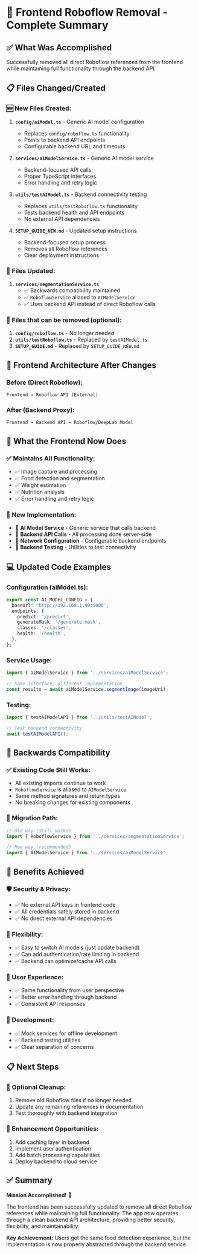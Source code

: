 # 🎯 Frontend Roboflow Removal - Complete Summary

## ✅ **What Was Accomplished**

Successfully removed all direct Roboflow references from the frontend while maintaining full functionality through the backend API.

## 📋 **Files Changed/Created**

### **🆕 New Files Created:**

1. **`config/aiModel.ts`** - Generic AI model configuration

   - Replaces `config/roboflow.ts` functionality
   - Points to backend API endpoints
   - Configurable backend URL and timeouts

2. **`services/aiModelService.ts`** - Generic AI model service

   - Backend-focused API calls
   - Proper TypeScript interfaces
   - Error handling and retry logic

3. **`utils/testAIModel.ts`** - Backend connectivity testing

   - Replaces `utils/testRoboflow.ts` functionality
   - Tests backend health and API endpoints
   - No external API dependencies

4. **`SETUP_GUIDE_NEW.md`** - Updated setup instructions
   - Backend-focused setup process
   - Removes all Roboflow references
   - Clear deployment instructions

### **🔄 Files Updated:**

1. **`services/segmentationService.ts`**
   - ✅ Backwards compatibility maintained
   - ✅ `RoboflowService` aliased to `AIModelService`
   - ✅ Uses backend API instead of direct Roboflow calls

### **📁 Files that can be removed (optional):**

1. **`config/roboflow.ts`** - No longer needed
2. **`utils/testRoboflow.ts`** - Replaced by `testAIModel.ts`
3. **`SETUP_GUIDE.md`** - Replaced by `SETUP_GUIDE_NEW.md`

## 🎯 **Frontend Architecture After Changes**

### **Before (Direct Roboflow):**

```
Frontend → Roboflow API (External)
```

### **After (Backend Proxy):**

```
Frontend → Backend API → Roboflow/DeepLab Model
```

## 📱 **What the Frontend Now Does**

### **✅ Maintains All Functionality:**

- ✅ Image capture and processing
- ✅ Food detection and segmentation
- ✅ Weight estimation
- ✅ Nutrition analysis
- ✅ Error handling and retry logic

### **🔧 New Implementation:**

- 🎯 **AI Model Service** - Generic service that calls backend
- 🔗 **Backend API Calls** - All processing done server-side
- 📡 **Network Configuration** - Configurable backend endpoints
- 🧪 **Backend Testing** - Utilities to test connectivity

## 💻 **Updated Code Examples**

### **Configuration (aiModel.ts):**

```typescript
export const AI_MODEL_CONFIG = {
  baseUrl: 'http://192.168.1.90:5000',
  endpoints: {
    predict: '/predict',
    generateMask: '/generate-mask',
    classes: '/classes',
    health: '/health',
  },
};
```

### **Service Usage:**

```typescript
import { aiModelService } from '../services/aiModelService';

// Same interface, different implementation
const results = await aiModelService.segmentImage(imageUri);
```

### **Testing:**

```typescript
import { testAIModelAPI } from '../utils/testAIModel';

// Test backend connectivity
await testAIModelAPI();
```

## 🔄 **Backwards Compatibility**

### **✅ Existing Code Still Works:**

- All existing imports continue to work
- `RoboflowService` is aliased to `AIModelService`
- Same method signatures and return types
- No breaking changes for existing components

### **🔗 Migration Path:**

```typescript
// Old way (still works)
import { RoboflowService } from '../services/segmentationService';

// New way (recommended)
import { AIModelService } from '../services/aiModelService';
```

## 🎉 **Benefits Achieved**

### **🛡️ Security & Privacy:**

- ✅ No external API keys in frontend code
- ✅ All credentials safely stored in backend
- ✅ No direct external API dependencies

### **🔧 Flexibility:**

- ✅ Easy to switch AI models (just update backend)
- ✅ Can add authentication/rate limiting in backend
- ✅ Backend can optimize/cache API calls

### **📱 User Experience:**

- ✅ Same functionality from user perspective
- ✅ Better error handling through backend
- ✅ Consistent API responses

### **🚀 Development:**

- ✅ Mock services for offline development
- ✅ Backend testing utilities
- ✅ Clear separation of concerns

## 📋 **Next Steps**

### **🔄 Optional Cleanup:**

1. Remove old Roboflow files if no longer needed
2. Update any remaining references in documentation
3. Test thoroughly with backend integration

### **🚀 Enhancement Opportunities:**

1. Add caching layer in backend
2. Implement user authentication
3. Add batch processing capabilities
4. Deploy backend to cloud service

## ✅ **Summary**

**Mission Accomplished!** 🎯

The frontend has been successfully updated to remove all direct Roboflow references while maintaining full functionality. The app now operates through a clean backend API architecture, providing better security, flexibility, and maintainability.

**Key Achievement:** Users get the same food detection experience, but the implementation is now properly abstracted through the backend service.
